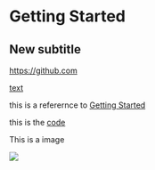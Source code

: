 # Getting Started

## New subtitle

https://github.com

[text](https://github.com)

this is a referernce to [Getting Started](#Getting-Started)

this is the [code](https://github.com/unaizorrilla-githubschool/AccionaNonDevelopers/blob/main/README.md)

This is a image


![](https://www.nationalgeographic.com.es/medio/2022/12/12/caballo-1_c26bdfb7_221212154643_1280x720.jpg)
